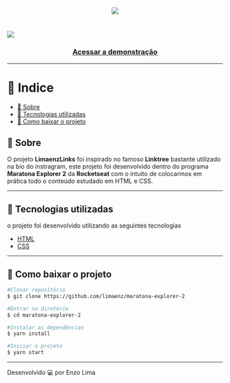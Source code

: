<h1 align="center">
  <img src="./img/instagram-logo.png">
</h1>

<h1>
    <img src="./img/demonstração-gif.gif">
</h1>

<h3 align="center">
    <a href="https://limaenz.github.io/pagina-inicial-instagram/#">Acessar a demonstração</a>
</h3 >

---
# 📃 Indice 
  - [🔖 Sobre](#-sobre)
  - [🚀 Tecnologias utilizadas](#-tecnologias-utilizadas)
  - [📁 Como baixar o projeto](#-como-baixar-o-projeto)

## 🔖 Sobre

O projeto **LimaenzLinks** foi inspirado no famoso **Linktree** bastante utilizado na bio do instragram, este projeto foi desenvolvido dentro do programa **Maratona Explorer 2** da **Rocketseat** com o intuito de colocarmos em prática todo o conteúdo estudado em HTML e CSS.

---

## 🚀 Tecnologias utilizadas

o projeto foi desenvolvido utilizando as seguintes tecnologias

- [HTML](https://developer.mozilla.org/pt-BR/docs/Web/CSS)
- [CSS](https://www.w3schools.com/html/)
  
---

## 📁 Como baixar o projeto

```bash
#Clonar repositório
$ git clone https://github.com/limaenz/maratona-explorer-2

#Entrar no diretório
$ cd maratona-explorer-2

#Instalar as dependências 
$ yarn install

#Iniciar o projeto
$ yarn start
```


---

Desenvolvido 💻 por Enzo Lima